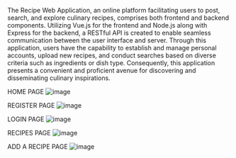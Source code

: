 The Recipe Web Application, an online platform facilitating users to post, search, and explore culinary recipes, comprises both frontend and backend components. Utilizing Vue.js for the frontend and Node.js along with Express for the backend, a RESTful API is created to enable seamless communication between the user interface and server. Through this application, users have the capability to establish and manage personal accounts, upload new recipes, and conduct searches based on diverse criteria such as ingredients or dish type. 
Consequently, this application presents a convenient and proficient avenue for discovering and disseminating culinary inspirations.

HOME PAGE 
![image](https://github.com/vircanraluca20/RecipeApp/assets/115553717/44d0d7bd-eb36-456b-be4e-862db072555d)

REGISTER PAGE
![image](https://github.com/vircanraluca20/RecipeApp/assets/115553717/fa8e23e7-fe69-4e50-938a-3e36cf437aa3)

LOGIN PAGE
![image](https://github.com/vircanraluca20/RecipeApp/assets/115553717/7ed9d6a9-a2e3-42e3-9da4-6baa4bbf622c)

RECIPES PAGE
![image](https://github.com/vircanraluca20/RecipeApp/assets/115553717/99914aa7-d74f-419a-bdab-4d3c51c251af)

ADD A RECIPE PAGE
![image](https://github.com/vircanraluca20/RecipeApp/assets/115553717/af439eab-c41d-45dc-b0a0-5b5255fbf8f5)
